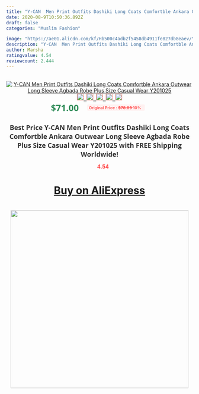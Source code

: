 ```yaml
---
title: "Y-CAN  Men Print Outfits Dashiki Long Coats Comfortble Ankara Outwear Long Sleeve Agbada Robe Plus Size Casual Wear Y201025"
date: 2020-08-9T10:50:36.892Z
draft: false
categories: "Muslim Fashion"

image: "https://ae01.alicdn.com/kf/Hb500c4adb2f5458db4911fe827db8eaev/Y-CAN-Men-Print-Outfits-Dashiki-Long-Coats-Comfortble-Ankara-Outwear-Long-Sleeve-Agbada-Robe-Plus.jpg"
description: "Y-CAN  Men Print Outfits Dashiki Long Coats Comfortble Ankara Outwear Long Sleeve Agbada Robe Plus Size Casual Wear Y201025"
author: Marsha
ratingvalue: 4.54
reviewcount: 2.444
---
```

<br>
<div style="text-align: center;">
<a href="https://s.click.aliexpress.com/e/_AtxPjX" target="_blank" rel="nofollow noopener noreferrer"><img alt="Y-CAN  Men Print Outfits Dashiki Long Coats Comfortble Ankara Outwear Long Sleeve Agbada Robe Plus Size Casual Wear Y201025" class="magnifier-image" src="https://ae01.alicdn.com/kf/Hb500c4adb2f5458db4911fe827db8eaev/Y-CAN-Men-Print-Outfits-Dashiki-Long-Coats-Comfortble-Ankara-Outwear-Long-Sleeve-Agbada-Robe-Plus.jpg_640x640.jpg">
<br>
<img style="border:1px solid salmon" src="https://ae01.alicdn.com/kf/Hb500c4adb2f5458db4911fe827db8eaev/Y-CAN-Men-Print-Outfits-Dashiki-Long-Coats-Comfortble-Ankara-Outwear-Long-Sleeve-Agbada-Robe-Plus.jpg_120x120.jpg">&nbsp;&nbsp;<img style="border:1px solid salmon" src="https://ae01.alicdn.com/kf/Hd2e16e76bcb04d0b958d718271988c89R/Y-CAN-Men-Print-Outfits-Dashiki-Long-Coats-Comfortble-Ankara-Outwear-Long-Sleeve-Agbada-Robe-Plus.jpg_120x120.jpg">&nbsp;&nbsp;<img style="border:1px solid salmon" src="https://ae01.alicdn.com/kf/Hca9db42a9f5240bca6ebfd680abd746cP/Y-CAN-Men-Print-Outfits-Dashiki-Long-Coats-Comfortble-Ankara-Outwear-Long-Sleeve-Agbada-Robe-Plus.jpg_120x120.jpg">&nbsp;&nbsp;<img style="border:1px solid salmon" src="https://ae01.alicdn.com/kf/Hb9559ef0a40c4c5fbe9b49fd6e8d5e00V/Y-CAN-Men-Print-Outfits-Dashiki-Long-Coats-Comfortble-Ankara-Outwear-Long-Sleeve-Agbada-Robe-Plus.jpg_120x120.jpg">&nbsp;&nbsp;<img style="border:1px solid salmon" src="https://ae01.alicdn.com/kf/H64950165bf314ce0b908c57a18847db0Z/Y-CAN-Men-Print-Outfits-Dashiki-Long-Coats-Comfortble-Ankara-Outwear-Long-Sleeve-Agbada-Robe-Plus.jpg_120x120.jpg"></a></div><br0>
<div style="text-align: center;"><span style="background-color: white; border: 0px; box-sizing: border-box; color: seagreen; display: inline-block; font-family: &quot;open sans&quot; , &quot;arial&quot; , &quot;helvetica&quot; , sans-serif , &quot;heiti&quot;; font-size: 24px; font-stretch: inherit; font-weight: 700; line-height: inherit; margin: 0px 10px 0px 0px; padding: 0px; vertical-align: middle;">$71.00 </span>
<span style="background: rgb(255 , 241 , 241); border-radius: 3px; border: 0px; box-sizing: border-box; color: #ff4747; display: inline-block; font-family: inherit; font-size: 12px; font-stretch: inherit; font-style: inherit; font-variant: inherit; font-weight: 600; line-height: inherit; margin: 0px; padding: 2px 5px; transform: scale(0.9); vertical-align: middle;">Original Price : <b style="text-decoration: line-through;">$78.89 </b> 10%&nbsp;&nbsp;</span></div>
<h1 style="color: #333333; display: inline-block; font-family: &quot;open sans&quot; , &quot;arial&quot; , &quot;helvetica&quot; , sans-serif , &quot;heiti&quot;; font-size: 18px; font-stretch: inherit; font-weight: 700; text-align: center;">Best Price Y-CAN  Men Print Outfits Dashiki Long Coats Comfortble Ankara Outwear Long Sleeve Agbada Robe Plus Size Casual Wear Y201025 with FREE Shipping Worldwide!</h1>
<div style="color: #ff4747; text-align: center;">
<img src="https://4.bp.blogspot.com/-M0ZcTcb-5uY/XleCXlxnR4I/AAAAAAAAAEc/OrjgMkXV1oMQFaCRZj5HQwOCBcu3w1FegCPcBGAYYCw/s1600/star.png" style="height: 15px;">&nbsp;<b>4.54</b></div>
<div class="button_cont" align="center"><a class="buynow_a" href="https://s.click.aliexpress.com/e/_AtxPjX" target="_blank" rel="nofollow noopener noreferrer"><H1>Buy on AliExpress</H1></a></div><br>
<div class="separator" style="clear: both; text-align: center;">
<img src="https://lh3.googleusercontent.com/-pTy5HemUv9M/XlePHvY0dAI/AAAAAAAAAE4/0nX5iRUoIWY8eMW9Dpxeirr157OZliDIgCLcBGAsYHQ/s1600/badge.gif" width="480">
</div>
